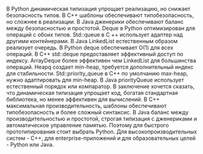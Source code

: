 В Python динамическая типизация упрощает реализацию, но снижает безопасность типов. В C++ шаблоны обеспечивают типобезопасность, но сложнее в реализации. В Java дженерики обеспечивают баланс между безопасностью и простотой. Deque в Python оптимизирован для операций с обоих типов. Std::queue в C ++ использует адаптер над другими контейнерами. В Java LinkedList естественным образом реализует очередь. В Python deque обеспечивает О(1) для всех операций. В C++ std::deque предоставляет эффективный доступ по индексу. ArrayDeque более эффективен чем LinkedList для большинства операций. Heapq создает min-heap, требуется дополнительный индекс для стабильности. Std::priority_queue в C++ по умолчанию max-heap, нужно адаптировать для min-heap. В Java priorityQueue использует естественный порядок или компаратор. В заключение хочется сказать, что динамическая типизация упрощает код, богатая стандартная библиотека, но менее эффективен для вычислений. В C++ максимальная производительность, шаблоны обеспечивают типобезопасность и более сложный синтаксис. В Java баланс между производительностью и простотой, строгая типизация с дженериками и автоматическое управление памятью. Поэтому для быстрого прототипирования стоит выбрать Python. Для высокопроизводительных систем - C++, для enterprise-приложений и для образовательных целей - Python или Java.